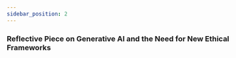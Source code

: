 ```yaml
---
sidebar_position: 2
---
```


### Reflective Piece on Generative AI and the Need for New Ethical Frameworks


